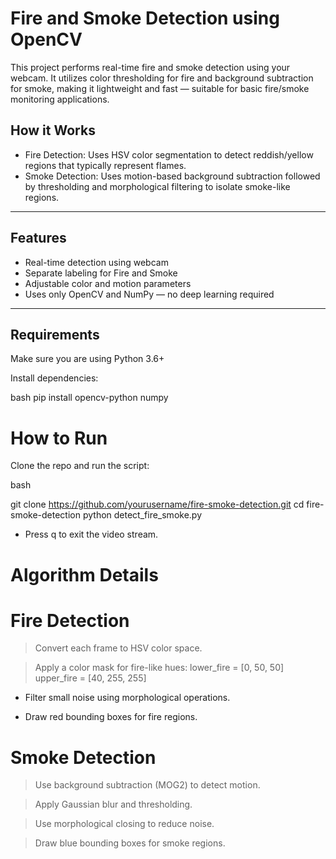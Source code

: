 # Fire and Smoke Detection using OpenCV

This project performs real-time fire and smoke detection using your webcam. It utilizes color thresholding for fire and background subtraction for smoke, making it lightweight and fast — suitable for basic fire/smoke monitoring applications.

## How it Works

- Fire Detection: Uses HSV color segmentation to detect reddish/yellow regions that typically represent flames.
- Smoke Detection: Uses motion-based background subtraction followed by thresholding and morphological filtering to isolate smoke-like regions.

---


## Features

- Real-time detection using webcam
- Separate labeling for  Fire and  Smoke
- Adjustable color and motion parameters
- Uses only OpenCV and NumPy — no deep learning required

---

## Requirements

Make sure you are using Python 3.6+

Install dependencies:

bash
pip install opencv-python numpy


# How to Run
Clone the repo and run the script:

bash

git clone https://github.com/yourusername/fire-smoke-detection.git
cd fire-smoke-detection
python detect_fire_smoke.py

- Press q to exit the video stream.

# Algorithm Details
# Fire Detection
 > Convert each frame to HSV color space.

 > Apply a color mask for fire-like hues:
 > lower_fire = [0, 50, 50]
 > upper_fire = [40, 255, 255]

- Filter small noise using morphological operations.

- Draw red bounding boxes for fire regions.

# Smoke Detection
 > Use background subtraction (MOG2) to detect motion.

 > Apply Gaussian blur and thresholding.

 > Use morphological closing to reduce noise.

 > Draw blue bounding boxes for smoke regions.
